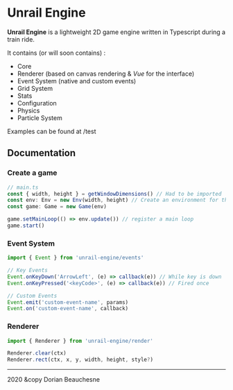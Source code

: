 # Unrail Engine

**Unrail Engine** is a lightweight 2D game engine written in Typescript during a train ride.

It contains (or will soon contains) :

-   Core
-   Renderer (based on canvas rendering & _Vue_ for the interface)
-   Event System (native and custom events)
-   Grid System
-   Stats
-   Configuration
-   Physics
-   Particle System

Examples can be found at /test

## Documentation

### Create a game

```ts
// main.ts
const { width, height } = getWindowDimensions() // Had to be imported
const env: Env = new Env(width, height) // Create an environment for the game
const game: Game = new Game(env)

game.setMainLoop(() => env.update()) // register a main loop
game.start()
```

### Event System

```ts
import { Event } from 'unrail-engine/events'

// Key Events
Event.onKeyDown('ArrowLeft', (e) => callback(e)) // While key is down
Event.onKeyPressed('<keyCode>', (e) => callback(e)) // Fired once

// Custom Events
Event.emit('custom-event-name', params)
Event.on('custom-event-name', callback)
```

### Renderer

```ts
import { Renderer } from 'unrail-engine/render'

Renderer.clear(ctx)
Renderer.rect(ctx, x, y, width, height, style?)
```

---

2020 &copy Dorian Beauchesne
